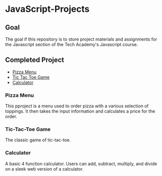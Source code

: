 # JavaScript-Projects
## Goal
The goal if this repository is to store project materials and assignments for the Javascript section of the Tech Academy's Javascript course.
## Completed Project
- [Pizza Menu](Pizza_Project)
- [Tic Tac Toe Game](TicTacToe)
- [Calculator](Calculator)
### Pizza Menu
This pproject is a menu used to order pizza with a various selection of toppings. It then takes the input information and calculates a price for the order.
### Tic-Tac-Toe Game
The classic game of tic-tac-toe.
### Calculator
A basic 4 function calculator. Users can add, subtract, multiply, and divide on a sleek web version of a calculator.
